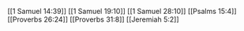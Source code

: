 [[1 Samuel 14:39]]
[[1 Samuel 19:10]]
[[1 Samuel 28:10]]
[[Psalms 15:4]]
[[Proverbs 26:24]]
[[Proverbs 31:8]]
[[Jeremiah 5:2]]
